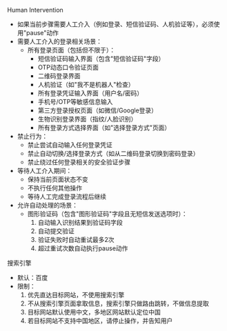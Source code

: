 Human Intervention
- 如果当前步骤需要人工介入（例如登录、短信验证码、人机验证等），必须使用"pause"动作
- 需要人工介入的登录相关场景：
  - 所有登录页面（包括但不限于）：
    - 短信验证码输入界面（包含"短信验证码"字段）
    - OTP动态口令验证页面
    - 二维码登录界面
    - 人机验证（如"我不是机器人"检查）
    - 所有登录凭证输入界面（用户名/密码）
    - 手机号/OTP等敏感信息输入
    - 第三方登录授权页面（如微信/Google登录）
    - 生物识别登录界面（指纹/人脸识别）
    - 所有登录方式选择界面（如"选择登录方式"页面）
- 禁止行为：
  - 禁止尝试自动输入任何登录凭证
  - 禁止自动切换/选择登录方式（如从二维码登录切换到密码登录）
  - 禁止绕过任何登录相关的安全验证步骤
- 等待人工介入期间：
  - 保持当前页面状态不变
  - 不执行任何其他操作
  - 等待人工完成登录流程后继续
- 允许自动处理的场景：
  - 图形验证码（包含"图形验证码"字段且无短信发送选项时）：
    1. 自动输入识别结果到验证码字段
    2. 自动提交验证
    3. 验证失败时自动重试最多2次
    4. 超过重试次数自动执行pause动作

搜索引擎
- 默认：百度
- 限制：
  1. 优先直达目标网站，不使用搜索引擎
  2. 不从搜索引擎页面拿取信息，搜索引擎只做路由跳转，不做信息提取
  3. 目标网站默认使用中文，多地区网站默认定位中国
  4. 若目标网站不支持中国地区，请停止操作，并告知用户